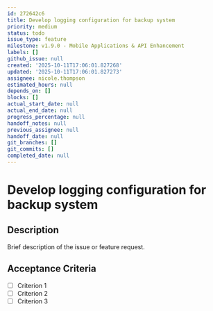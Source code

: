 ```yaml
---
id: 272642c6
title: Develop logging configuration for backup system
priority: medium
status: todo
issue_type: feature
milestone: v1.9.0 - Mobile Applications & API Enhancement
labels: []
github_issue: null
created: '2025-10-11T17:06:01.827268'
updated: '2025-10-11T17:06:01.827273'
assignee: nicole.thompson
estimated_hours: null
depends_on: []
blocks: []
actual_start_date: null
actual_end_date: null
progress_percentage: null
handoff_notes: null
previous_assignee: null
handoff_date: null
git_branches: []
git_commits: []
completed_date: null
---
```


# Develop logging configuration for backup system

## Description

Brief description of the issue or feature request.

## Acceptance Criteria

- [ ] Criterion 1
- [ ] Criterion 2
- [ ] Criterion 3